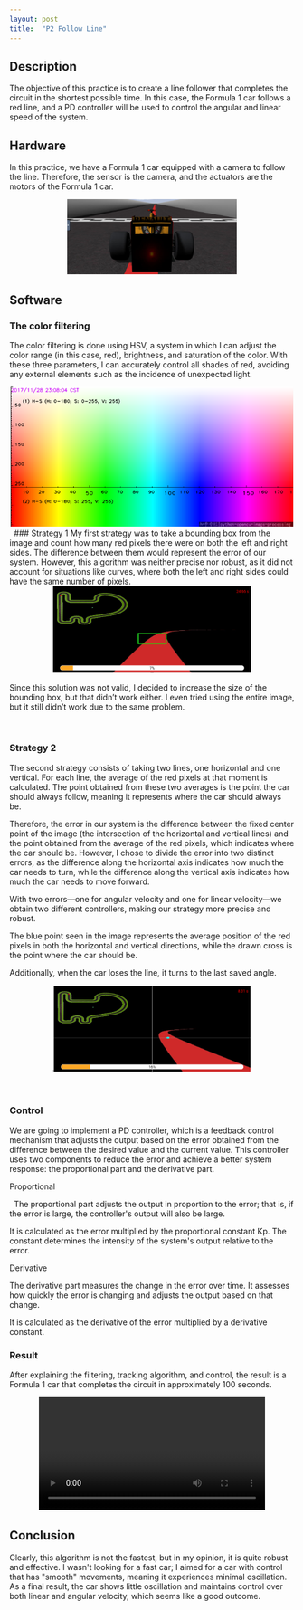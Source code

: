 ```yaml
---
layout: post
title:  "P2 Follow Line"
---
```


## Description
The objective of this practice is to create a line follower that completes the circuit in the shortest possible time. In this case, the Formula 1 car follows a red line, and a PD controller will be used to control the angular and linear speed of the system.

## Hardware

In this practice, we have a Formula 1 car equipped with a camera to follow the line. Therefore, the sensor is the camera, and the actuators are the motors of the Formula 1 car.

<div style="text-align: center;">
    <img src="/assets/images/p2/Captura desde 2024-10-11 10-03-10.png" alt="HSV" style= "width: 300px">
</div>

## Software

### The color filtering

The color filtering is done using HSV, a system in which I can adjust the color range (in this case, red), brightness, and saturation of the color. With these three parameters, I can accurately control all shades of red, avoiding any external elements such as the incidence of unexpected light.

<div style="text-align: center;">
    <img src="/assets/images/p2/gyuw4.png" alt="HSV" style= "width: 500px">
</div>
&nbsp;
### Strategy 1
My first strategy was to take a bounding box from the image and count how many red pixels there were on both the left and right sides. The difference between them would represent the error of our system. However, this algorithm was neither precise nor robust, as it did not account for situations like curves, where both the left and right sides could have the same number of pixels.

<div style="text-align: center;">
    <img src="/assets/images/p2/Captura desde 2024-10-11 09-34-36.png" alt="HSV" style= "width: 350px">
</div>

Since this solution was not valid, I decided to increase the size of the bounding box, but that didn’t work either. I even tried using the entire image, but it still didn’t work due to the same problem.

&nbsp;
### Strategy 2

The second strategy consists of taking two lines, one horizontal and one vertical. For each line, the average of the red pixels at that moment is calculated. The point obtained from these two averages is the point the car should always follow, meaning it represents where the car should always be.

Therefore, the error in our system is the difference between the fixed center point of the image (the intersection of the horizontal and vertical lines) and the point obtained from the average of the red pixels, which indicates where the car should be. However, I chose to divide the error into two distinct errors, as the difference along the horizontal axis indicates how much the car needs to turn, while the difference along the vertical axis indicates how much the car needs to move forward.

With two errors—one for angular velocity and one for linear velocity—we obtain two different controllers, making our strategy more precise and robust.

The blue point seen in the image represents the average position of the red pixels in both the horizontal and vertical directions, while the drawn cross is the point where the car should be.

Additionally, when the car loses the line, it turns to the last saved angle.

<div style="text-align: center;">
    <img src="/assets/images/p2/Captura desde 2024-10-10 17-11-46.png" alt="HSV" style= "width: 350px">
</div>

&nbsp;
### Control

We are going to implement a PD controller, which is a feedback control mechanism that adjusts the output based on the error obtained from the difference between the desired value and the current value. This controller uses two components to reduce the error and achieve a better system response: the proportional part and the derivative part.

Proportional

&nbsp;
The proportional part adjusts the output in proportion to the error; that is, if the error is large, the controller's output will also be large. 

It is calculated as the error multiplied by the proportional constant Kp. The constant determines the intensity of the system's output relative to the error.

Derivative
&nbsp;

The derivative part measures the change in the error over time. It assesses how quickly the error is changing and adjusts the output based on that change.

It is calculated as the derivative of the error multiplied by a derivative constant.

### Result

After explaining the filtering, tracking algorithm, and control, the result is a Formula 1 car that completes the circuit in approximately 100 seconds.

<div style="text-align: center;">
    <video width="400" controls>
      <source src="{{ '/assets/videos/p2/cochesimple.mp4' | relative_url }}" type="video/mp4">
      Tu navegador no soporta la reproducción de videos.
    </video>
</div>

## Conclusion

Clearly, this algorithm is not the fastest, but in my opinion, it is quite robust and effective. I wasn't looking for a fast car; I aimed for a car with control that has "smooth" movements, meaning it experiences minimal oscillation. As a final result, the car shows little oscillation and maintains control over both linear and angular velocity, which seems like a good outcome.
